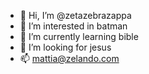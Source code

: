 - 👋 Hi, I’m @zetazebrazappa
- 👀 I’m interested in batman
- 🌱 I’m currently learning bible
- 💞️ I’m looking for jesus
- 📫 mattia@zelando.com
